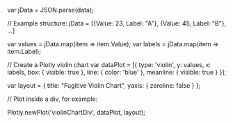var jData = JSON.parse(data);

// Example structure: jData = [{Value: 23, Label: "A"}, {Value: 45, Label: "B"}, ...]

var values = jData.map(item => item.Value);
var labels = jData.map(item => item.Label);

// Create a Plotly violin chart
var dataPlot = [{
    type: 'violin',
    y: values,
    x: labels,
    box: {
        visible: true
    },
    line: {
        color: 'blue'
    },
    meanline: {
        visible: true
    }
}];

var layout = {
    title: "Fugitive Violin Chart",
    yaxis: {
        zeroline: false
    }
};

// Plot inside a div, for example: <div id="violinChartDiv"></div>
Plotly.newPlot('violinChartDiv', dataPlot, layout);